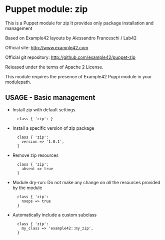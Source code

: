 # Puppet module: zip

This is a Puppet module for zip
It provides only package installation and management

Based on Example42 layouts by Alessandro Franceschi / Lab42

Official site: http://www.example42.com

Official git repository: http://github.com/example42/puppet-zip

Released under the terms of Apache 2 License.

This module requires the presence of Example42 Puppi module in your modulepath.


## USAGE - Basic management

* Install zip with default settings

        class { 'zip': }

* Install a specific version of zip package

        class { 'zip':
          version => '1.0.1',
        }

* Remove zip resources

        class { 'zip':
          absent => true
        }

* Module dry-run: Do not make any change on *all* the resources provided by the module

        class { 'zip':
          noops => true
        }

* Automatically include a custom subclass

        class { 'zip':
          my_class => 'example42::my_zip',
        }

